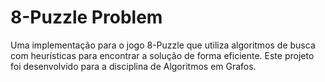 # 8-Puzzle Problem

Uma implementação para o jogo 8-Puzzle que utiliza algoritmos de busca com heurísticas para encontrar a solução de forma eficiente. Este projeto foi desenvolvido para a disciplina de Algoritmos em Grafos.
